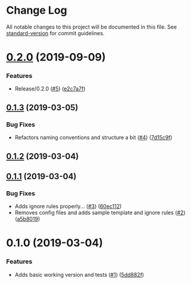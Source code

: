 # Change Log

All notable changes to this project will be documented in this file. See [standard-version](https://github.com/conventional-changelog/standard-version) for commit guidelines.

<a name="0.2.0"></a>
# [0.2.0](https://github.com/techcoop/boilerplate-mongoose-api/compare/v0.1.3...v0.2.0) (2019-09-09)


### Features

* Release/0.2.0 ([#5](https://github.com/techcoop/boilerplate-mongoose-api/issues/5)) ([e2c7a7f](https://github.com/techcoop/boilerplate-mongoose-api/commit/e2c7a7f))



<a name="0.1.3"></a>
## [0.1.3](https://github.com/techcoop/boilerplate-mongoose-api/compare/v0.1.2...v0.1.3) (2019-03-05)


### Bug Fixes

* Refactors naming conventions and structure a bit ([#4](https://github.com/techcoop/boilerplate-mongoose-api/issues/4)) ([7d15c9f](https://github.com/techcoop/boilerplate-mongoose-api/commit/7d15c9f))



<a name="0.1.2"></a>
## [0.1.2](https://github.com/techcoop/boilerplate-mongoose-api/compare/v0.1.1...v0.1.2) (2019-03-04)



<a name="0.1.1"></a>
## [0.1.1](https://github.com/techcoop/boilerplate-mongoose-api/compare/v0.1.0...v0.1.1) (2019-03-04)


### Bug Fixes

* Adds ignore rules properly... ([#3](https://github.com/techcoop/boilerplate-mongoose-api/issues/3)) ([60ec112](https://github.com/techcoop/boilerplate-mongoose-api/commit/60ec112))
* Removes config files and adds sample template and ignore rules ([#2](https://github.com/techcoop/boilerplate-mongoose-api/issues/2)) ([a5b8019](https://github.com/techcoop/boilerplate-mongoose-api/commit/a5b8019))



<a name="0.1.0"></a>
# 0.1.0 (2019-03-04)


### Features

* Adds basic working version and tests ([#1](https://github.com/techcoop/boilerplate-mongoose-api/issues/1)) ([5dd882f](https://github.com/techcoop/boilerplate-mongoose-api/commit/5dd882f))
